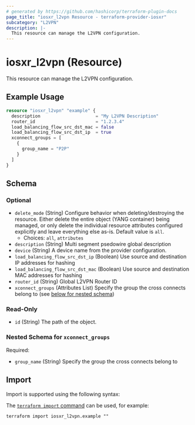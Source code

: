 ```yaml
---
# generated by https://github.com/hashicorp/terraform-plugin-docs
page_title: "iosxr_l2vpn Resource - terraform-provider-iosxr"
subcategory: "L2VPN"
description: |-
  This resource can manage the L2VPN configuration.
---
```


# iosxr_l2vpn (Resource)

This resource can manage the L2VPN configuration.

## Example Usage

```terraform
resource "iosxr_l2vpn" "example" {
  description                     = "My L2VPN Description"
  router_id                       = "1.2.3.4"
  load_balancing_flow_src_dst_mac = false
  load_balancing_flow_src_dst_ip  = true
  xconnect_groups = [
    {
      group_name = "P2P"
    }
  ]
}
```

<!-- schema generated by tfplugindocs -->
## Schema

### Optional

- `delete_mode` (String) Configure behavior when deleting/destroying the resource. Either delete the entire object (YANG container) being managed, or only delete the individual resource attributes configured explicitly and leave everything else as-is. Default value is `all`.
  - Choices: `all`, `attributes`
- `description` (String) Multi segment psedowire global description
- `device` (String) A device name from the provider configuration.
- `load_balancing_flow_src_dst_ip` (Boolean) Use source and destination IP addresses for hashing
- `load_balancing_flow_src_dst_mac` (Boolean) Use source and destination MAC addresses for hashing
- `router_id` (String) Global L2VPN Router ID
- `xconnect_groups` (Attributes List) Specify the group the cross connects belong to (see [below for nested schema](#nestedatt--xconnect_groups))

### Read-Only

- `id` (String) The path of the object.

<a id="nestedatt--xconnect_groups"></a>
### Nested Schema for `xconnect_groups`

Required:

- `group_name` (String) Specify the group the cross connects belong to

## Import

Import is supported using the following syntax:

The [`terraform import` command](https://developer.hashicorp.com/terraform/cli/commands/import) can be used, for example:

```shell
terraform import iosxr_l2vpn.example ""
```
